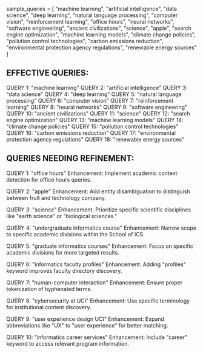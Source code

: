 sample_queries = [
    "machine learning",
    "artificial intelligence",
    "data science",
    "deep learning",
    "natural language processing",
    "computer vision",
    "reinforcement learning",
    "office hours",
    "neural networks",
    "software engineering",
    "ancient civilizations",
    "science",
    "apple",
    "search engine optimization",
    "machine learning models",
    "climate change policies",
    "pollution control technologies",
    "carbon emissions reduction",
    "environmental protection agency regulations",
    "renewable energy sources"
]

EFFECTIVE QUERIES:
----------------------------------------------------
   QUERY 1: "machine learning"
   QUERY 2: "artificial intelligence"
   QUERY 3: "data science"
   QUERY 4: "deep learning"
   QUERY 5: "natural language processing"
   QUERY 6: "computer vision"
   QUERY 7: "reinforcement learning"
   QUERY 8: "neural networks"
   QUERY 9: "software engineering"
   QUERY 10: "ancient civilizations"
   QUERY 11: "science"
   QUERY 12: "search engine optimization"
   QUERY 13: "machine learning models"
   QUERY 14: "climate change policies"
   QUERY 15: "pollution control technologies"
   QUERY 16: "carbon emissions reduction"
   QUERY 17: "environmental protection agency regulations"
   QUERY 18: "renewable energy sources"

QUERIES NEEDING REFINEMENT:
-----------------------------------------------------
   QUERY 1: "office hours"
   Enhancement: Implement academic context detection for office hours queries.

   QUERY 2: "apple"
   Enhancement: Add entity disambiguation to distinguish between fruit and technology company.

   QUERY 3: "science"
   Enhancement: Prioritize specific scientific disciplines like "earth science" or "biological sciences."

   QUERY 4: "undergraduate informatics course"
   Enhancement: Narrow scope to specific academic divisions within the School of ICS.

   QUERY 5: "graduate informatics courses"
   Enhancement: Focus on specific academic divisions for more targeted results.

   QUERY 6: "informatics faculty profiles"
   Enhancement: Adding "profiles" keyword improves faculty directory discovery.

   QUERY 7: "human-computer interaction"
   Enhancement: Ensure proper tokenization of hyphenated terms.

   QUERY 8: "cybersecurity at UCI"
   Enhancement: Use specific terminology for institutional content discovery.

   QUERY 9: "user experience design UCI"
   Enhancement: Expand abbreviations like "UX" to "user experience" for better matching.

   QUERY 10: "informatics career services"
   Enhancement: Include "career" keyword to access relevant program information. 